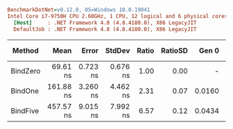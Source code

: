 ``` ini

BenchmarkDotNet=v0.12.0, OS=Windows 10.0.19041
Intel Core i7-9750H CPU 2.60GHz, 1 CPU, 12 logical and 6 physical cores
  [Host]     : .NET Framework 4.8 (4.8.4180.0), X86 LegacyJIT
  DefaultJob : .NET Framework 4.8 (4.8.4180.0), X86 LegacyJIT


```
|   Method |      Mean |    Error |   StdDev | Ratio | RatioSD |  Gen 0 | Gen 1 | Gen 2 | Allocated |
|--------- |----------:|---------:|---------:|------:|--------:|-------:|------:|------:|----------:|
| BindZero |  69.61 ns | 0.723 ns | 0.676 ns |  1.00 |    0.00 |      - |     - |     - |         - |
|  BindOne | 161.88 ns | 3.260 ns | 4.462 ns |  2.31 |    0.07 | 0.0160 |     - |     - |      84 B |
| BindFive | 457.57 ns | 9.015 ns | 7.992 ns |  6.57 |    0.12 | 0.0434 |     - |     - |     228 B |
